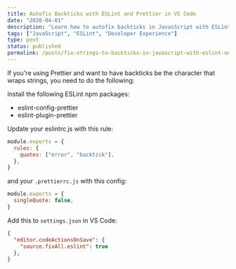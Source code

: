 ```yaml
---
title: Autofix Backticks with ESLint and Prettier in VS Code
date: "2020-04-01"
description: "Learn how to autofix backticks in JavasScript with ESLint and Prettier in VS Code."
tags: ["JavaScript", "ESLint", "Developer Experience"]
type: post
status: published
permalink: /posts/fix-strings-to-backticks-in-javascript-with-eslint-on-save-with-vs-code/
---
```


If you're using Prettier and want to have backticks be the character that wraps strings, you need to do the following:

Install the following ESLint npm packages:

- eslint-config-prettier
- eslint-plugin-prettier

Update your eslintrc.js with this rule:

```js
module.exports = {
  rules: {
    quotes: ["error", "backtick"],
  },
}
```


and your `.prettierrc.js` with this config:

```js
module.exports = {
  singleQuote: false,
}
```

Add this to `settings.json` in VS Code:

```json
{
  "editor.codeActionsOnSave": {
    "source.fixAll.eslint": true
  },
}
```
